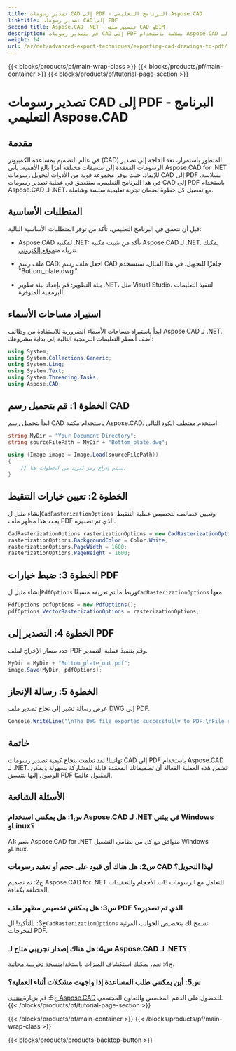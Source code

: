 ```yaml
---
title: تصدير رسومات CAD إلى PDF - البرنامج التعليمي Aspose.CAD
linktitle: تصدير رسومات CAD إلى PDF
second_title: Aspose.CAD .NET - تنسيق ملف CAD وBIM
description: قم بتصدير رسومات CAD إلى PDF بسلاسة باستخدام Aspose.CAD لـ .NET. اتبع دليلنا خطوة بخطوة للتحويل الفعال.
weight: 14
url: /ar/net/advanced-export-techniques/exporting-cad-drawings-to-pdf/
---
```


{{< blocks/products/pf/main-wrap-class >}}
{{< blocks/products/pf/main-container >}}
{{< blocks/products/pf/tutorial-page-section >}}

# تصدير رسومات CAD إلى PDF - البرنامج التعليمي Aspose.CAD

## مقدمة

في عالم التصميم بمساعدة الكمبيوتر (CAD) المتطور باستمرار، تعد الحاجة إلى تصدير الرسومات المعقدة إلى تنسيقات مختلفة أمرًا بالغ الأهمية. يأتي Aspose.CAD for .NET للإنقاذ، حيث يوفر مجموعة قوية من الأدوات لتحويل رسومات CAD إلى PDF بسلاسة. في هذا البرنامج التعليمي، سنتعمق في عملية تصدير رسومات CAD إلى PDF باستخدام Aspose.CAD لـ .NET، مع تفصيل كل خطوة لضمان تجربة تعليمية سلسة وشاملة.

## المتطلبات الأساسية

قبل أن نتعمق في البرنامج التعليمي، تأكد من توفر المتطلبات الأساسية التالية:

-  Aspose.CAD لمكتبة .NET: تأكد من تثبيت مكتبة Aspose.CAD لـ .NET. يمكنك تنزيله من[موقع إلكتروني](https://releases.aspose.com/cad/net/).

- ملف رسم CAD: اجعل ملف رسم CAD جاهزًا للتحويل. في هذا المثال، سنستخدم "Bottom_plate.dwg."

- بيئة التطوير: قم بإعداد بيئة تطوير .NET، مثل Visual Studio، لتنفيذ التعليمات البرمجية المتوفرة.

## استيراد مساحات الأسماء

ابدأ باستيراد مساحات الأسماء الضرورية للاستفادة من وظائف Aspose.CAD لـ .NET. أضف أسطر التعليمات البرمجية التالية إلى بداية مشروعك:

```csharp
using System;
using System.Collections.Generic;
using System.Linq;
using System.Text;
using System.Threading.Tasks;
using Aspose.CAD;
```

## الخطوة 1: قم بتحميل رسم CAD

ابدأ بتحميل رسم CAD باستخدام مكتبة Aspose.CAD. استخدم مقتطف الكود التالي:

```csharp
string MyDir = "Your Document Directory";
string sourceFilePath = MyDir + "Bottom_plate.dwg";

using (Image image = Image.Load(sourceFilePath))
{
    // سيتم إدراج رمز لمزيد من الخطوات هنا.
}
```

## الخطوة 2: تعيين خيارات التنقيط

 إنشاء مثيل ل`CadRasterizationOptions` وتعيين خصائصه لتخصيص عملية التنقيط. يحدد هذا مظهر ملف PDF الذي تم تصديره.

```csharp
CadRasterizationOptions rasterizationOptions = new CadRasterizationOptions();
rasterizationOptions.BackgroundColor = Color.White;
rasterizationOptions.PageWidth = 1600;
rasterizationOptions.PageHeight = 1600;
```

## الخطوة 3: ضبط خيارات PDF

 إنشاء مثيل ل`PdfOptions` وربط ما تم تعريفه مسبقًا`CadRasterizationOptions` معها.

```csharp
PdfOptions pdfOptions = new PdfOptions();
pdfOptions.VectorRasterizationOptions = rasterizationOptions;
```

## الخطوة 4: التصدير إلى PDF

حدد مسار الإخراج لملف PDF وقم بتنفيذ عملية التصدير.

```csharp
MyDir = MyDir + "Bottom_plate_out.pdf";
image.Save(MyDir, pdfOptions);
```

## الخطوة 5: رسالة الإنجاز

عرض رسالة تشير إلى نجاح تصدير ملف DWG إلى PDF.

```csharp
Console.WriteLine("\nThe DWG file exported successfully to PDF.\nFile saved at " + MyDir);
```

## خاتمة

تهانينا! لقد تعلمت بنجاح كيفية تصدير رسومات CAD إلى PDF باستخدام Aspose.CAD لـ .NET. تضمن هذه العملية الفعالة أن تصميماتك المعقدة قابلة للمشاركة بسهولة ويمكن الوصول إليها بتنسيق PDF المقبول عالميًا.

## الأسئلة الشائعة

### س1: هل يمكنني استخدام Aspose.CAD لـ .NET في بيئتي Windows وLinux؟

A1: نعم، Aspose.CAD for .NET متوافق مع كل من نظامي التشغيل Windows وLinux.

### س2: هل هناك أي قيود على حجم أو تعقيد رسومات CAD لهذا التحويل؟

ج2: تم تصميم Aspose.CAD for .NET للتعامل مع الرسومات ذات الأحجام والتعقيدات المختلفة بكفاءة.

### س3: هل يمكنني تخصيص مظهر ملف PDF الذي تم تصديره؟

 ج3: بالتأكيد! ال`CadRasterizationOptions` تسمح لك بتخصيص الجوانب المرئية لمخرجات PDF.

### س4: هل هناك إصدار تجريبي متاح لـ Aspose.CAD لـ .NET؟

 ج4: نعم، يمكنك استكشاف الميزات باستخدام[نسخة تجريبية مجانية](https://releases.aspose.com/).

### س5: أين يمكنني طلب المساعدة إذا واجهت مشكلات أثناء العملية؟

ج5: قم بزيارة[منتدى Aspose.CAD](https://forum.aspose.com/c/cad/19) للحصول على الدعم المخصص والتعاون المجتمعي.
{{< /blocks/products/pf/tutorial-page-section >}}

{{< /blocks/products/pf/main-container >}}
{{< /blocks/products/pf/main-wrap-class >}}

{{< blocks/products/products-backtop-button >}}
